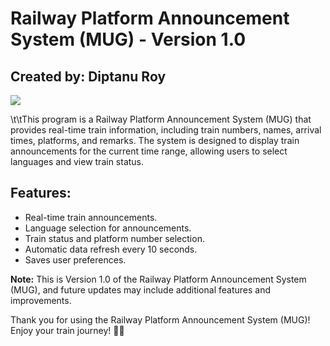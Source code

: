 <!DOCTYPE html>
<html>
<body>
  <h1>Railway Platform Announcement System (MUG) - Version 1.0</h1>
  <h2>Created by: Diptanu Roy</h2>
  <img src="RPA.ico">
  <p>\t\tThis program is a Railway Platform Announcement System (MUG) that provides real-time train information, including train numbers, names, arrival times, platforms, and remarks. The system is designed to display train announcements for the current time range, allowing users to select languages and view train status.</p>

  <h2>Features:</h2>
  <ul>
    <li>Real-time train announcements.</li>
    <li>Language selection for announcements.</li>
    <li>Train status and platform number selection.</li>
    <li>Automatic data refresh every 10 seconds.</li>
    <li>Saves user preferences.</li>
  </ul>

  <p><strong>Note:</strong> This is Version 1.0 of the Railway Platform Announcement System (MUG), and future updates may include additional features and improvements.</p>

  <p>Thank you for using the Railway Platform Announcement System (MUG)! Enjoy your train journey! 🚆🚄</p>
</body>
</html>
